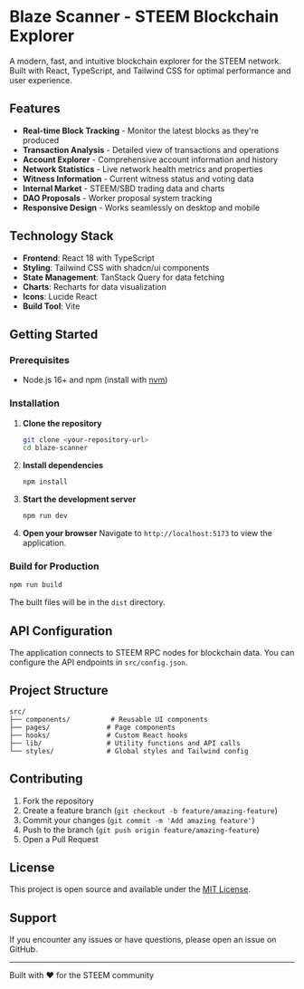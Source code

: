 
# Blaze Scanner - STEEM Blockchain Explorer

A modern, fast, and intuitive blockchain explorer for the STEEM network. Built with React, TypeScript, and Tailwind CSS for optimal performance and user experience.

## Features

- **Real-time Block Tracking** - Monitor the latest blocks as they're produced
- **Transaction Analysis** - Detailed view of transactions and operations
- **Account Explorer** - Comprehensive account information and history
- **Network Statistics** - Live network health metrics and properties
- **Witness Information** - Current witness status and voting data
- **Internal Market** - STEEM/SBD trading data and charts
- **DAO Proposals** - Worker proposal system tracking
- **Responsive Design** - Works seamlessly on desktop and mobile

## Technology Stack

- **Frontend**: React 18 with TypeScript
- **Styling**: Tailwind CSS with shadcn/ui components
- **State Management**: TanStack Query for data fetching
- **Charts**: Recharts for data visualization
- **Icons**: Lucide React
- **Build Tool**: Vite

## Getting Started

### Prerequisites

- Node.js 16+ and npm (install with [nvm](https://github.com/nvm-sh/nvm#installing-and-updating))

### Installation

1. **Clone the repository**
   ```bash
   git clone <your-repository-url>
   cd blaze-scanner
   ```

2. **Install dependencies**
   ```bash
   npm install
   ```

3. **Start the development server**
   ```bash
   npm run dev
   ```

4. **Open your browser**
   Navigate to `http://localhost:5173` to view the application.

### Build for Production

```bash
npm run build
```

The built files will be in the `dist` directory.

## API Configuration

The application connects to STEEM RPC nodes for blockchain data. You can configure the API endpoints in `src/config.json`.

## Project Structure

```
src/
├── components/          # Reusable UI components
├── pages/              # Page components
├── hooks/              # Custom React hooks
├── lib/                # Utility functions and API calls
└── styles/             # Global styles and Tailwind config
```

## Contributing

1. Fork the repository
2. Create a feature branch (`git checkout -b feature/amazing-feature`)
3. Commit your changes (`git commit -m 'Add amazing feature'`)
4. Push to the branch (`git push origin feature/amazing-feature`)
5. Open a Pull Request

## License

This project is open source and available under the [MIT License](LICENSE).

## Support

If you encounter any issues or have questions, please open an issue on GitHub.

---

Built with ❤️ for the STEEM community
